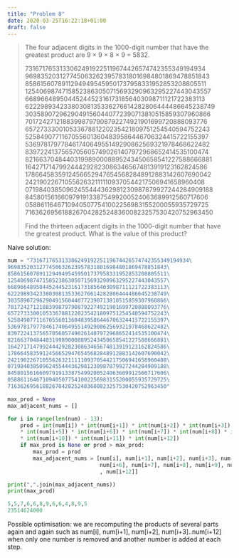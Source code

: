 ```yaml
---
title: "Problem 8"
date: 2020-03-25T16:22:18+01:00
draft: false
---
```


> The four adjacent digits in the 1000-digit number that have the greatest product are 9 × 9 × 8 × 9 = 5832.
>
> 73167176531330624919225119674426574742355349194934
> 96983520312774506326239578318016984801869478851843
> 85861560789112949495459501737958331952853208805511
> 12540698747158523863050715693290963295227443043557
> 66896648950445244523161731856403098711121722383113
> 62229893423380308135336276614282806444486645238749
> 30358907296290491560440772390713810515859307960866
> 70172427121883998797908792274921901699720888093776
> 65727333001053367881220235421809751254540594752243
> 52584907711670556013604839586446706324415722155397
> 53697817977846174064955149290862569321978468622482
> 83972241375657056057490261407972968652414535100474
> 82166370484403199890008895243450658541227588666881
> 16427171479924442928230863465674813919123162824586
> 17866458359124566529476545682848912883142607690042
> 24219022671055626321111109370544217506941658960408
> 07198403850962455444362981230987879927244284909188
> 84580156166097919133875499200524063689912560717606
> 05886116467109405077541002256983155200055935729725
> 71636269561882670428252483600823257530420752963450
>
> Find the thirteen adjacent digits in the 1000-digit number that have the greatest product. What is the value of this product?

Naive solution:

```python
num = "73167176531330624919225119674426574742355349194934\
96983520312774506326239578318016984801869478851843\
85861560789112949495459501737958331952853208805511\
12540698747158523863050715693290963295227443043557\
66896648950445244523161731856403098711121722383113\
62229893423380308135336276614282806444486645238749\
30358907296290491560440772390713810515859307960866\
70172427121883998797908792274921901699720888093776\
65727333001053367881220235421809751254540594752243\
52584907711670556013604839586446706324415722155397\
53697817977846174064955149290862569321978468622482\
83972241375657056057490261407972968652414535100474\
82166370484403199890008895243450658541227588666881\
16427171479924442928230863465674813919123162824586\
17866458359124566529476545682848912883142607690042\
24219022671055626321111109370544217506941658960408\
07198403850962455444362981230987879927244284909188\
84580156166097919133875499200524063689912560717606\
05886116467109405077541002256983155200055935729725\
71636269561882670428252483600823257530420752963450"

max_prod = None
max_adjacent_nums = []

for i in range(len(num) - 13):
    prod = int(num[i]) * int(num[i+1]) * int(num[i+2]) * int(num[i+3]) * int(num[i+4])\
    * int(num[i+5]) * int(num[i+6]) * int(num[i+7]) * int(num[i+8]) * int(num[i+9])\
    * int(num[i+10]) * int(num[i+11]) * int(num[i+12])
    if max_prod is None or prod > max_prod:
        max_prod = prod
        max_adjacent_nums = [num[i], num[i+1], num[i+2], num[i+3], num[i+4], num[i+5], \
                             num[i+6], num[i+7], num[i+8], num[i+9], num[i+10], num[i+11]\
                             , num[i+12]]

print(",".join(max_adjacent_nums))
print(max_prod)

5,5,7,6,6,8,9,6,6,4,8,9,5
23514624000
```

Possible optimisation: we are recomputing the products of several parts again and again such as num[i], num[i+1], num[i+2], num[i+3]..num[i+12] when only one number is removed and another number is added at each step.
